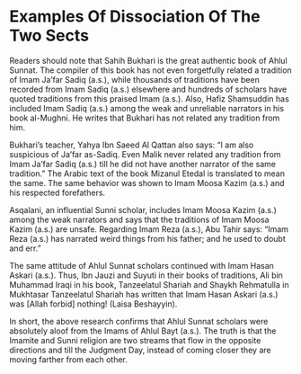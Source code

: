 Examples Of Dissociation Of The Two Sects
=========================================

Readers should note that Sahih Bukhari is the great authentic book of
Ahlul Sunnat. The compiler of this book has not even forgetfully related
a tradition of Imam Ja’far Sadiq (a.s.), while thousands of traditions
have been recorded from Imam Sadiq (a.s.) elsewhere and hundreds of
scholars have quoted traditions from this praised Imam (a.s.). Also,
Hafiz Shamsuddin has included Imam Sadiq (a.s.) among the weak and
unreliable narrators in his book al-Mughni. He writes that Bukhari has
not related any tradition from him.

Bukhari’s teacher, Yahya Ibn Saeed Al Qattan also says: “I am also
suspicious of Ja’far as-Sadiq. Even Malik never related any tradition
from Imam Ja’far Sadiq (a.s.) till he did not have another narrator of
the same tradition.” The Arabic text of the book Mizanul Etedal is
translated to mean the same. The same behavior was shown to Imam Moosa
Kazim (a.s.) and his respected forefathers.

Asqalani, an influential Sunni scholar, includes Imam Moosa Kazim (a.s.)
among the weak narrators and says that the traditions of Imam Moosa
Kazim (a.s.) are unsafe. Regarding Imam Reza (a.s.), Abu Tahir says:
“Imam Reza (a.s.) has narrated weird things from his father; and he used
to doubt and err.”

The same attitude of Ahlul Sunnat scholars continued with Imam Hasan
Askari (a.s.). Thus, Ibn Jauzi and Suyuti in their books of traditions,
Ali bin Muhammad Iraqi in his book, Tanzeelatul Shariah and Shaykh
Rehmatulla in Mukhtasar Tanzeelatul Shariah has written that Imam Hasan
Askari (a.s.) was [Allah forbid] nothing! (Laisa Beshayyin).

In short, the above research confirms that Ahlul Sunnat scholars were
absolutely aloof from the Imams of Ahlul Bayt (a.s.). The truth is that
the Imamite and Sunni religion are two streams that flow in the opposite
directions and till the Judgment Day, instead of coming closer they are
moving farther from each other.


